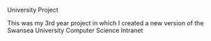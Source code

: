University Project

This was my 3rd year project in which I created a new version of the Swansea University Computer Science Intranet
